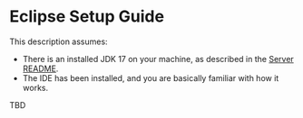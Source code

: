 # Eclipse Setup Guide

This description assumes:
- There is an installed JDK 17 on your machine, as described in the [Server README](../README.md).
- The IDE has been installed, and you are basically familiar with how it works.

TBD